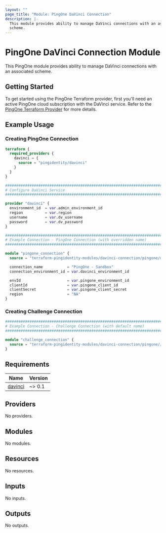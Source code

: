 ```yaml
---
layout: ""
page_title: "Module: PingOne DaVinci Connection"
description: |-
  This module provides ability to manage DaVinci connections with an associated
  scheme.
---
```


# PingOne DaVinci Connection Module

This PingOne module provides ability to manage DaVinci connections with an associated scheme.

## Getting Started

To get started using the PingOne Terraform provider, first you'll need an active PingOne cloud subscription with the DaVinci service.  Refer to the
[PingOne Terraform Provider](https://registry.terraform.io/providers/pingidentity/pingone/latest) for more details.

## Example Usage

### Creating PingOne Connection

```terraform
terraform {
  required_providers {
    davinci = {
      source = "pingidentity/davinci"
    }
  }
}

###############################################################################
# Configure DaVinci Service
###############################################################################

provider "davinci" {
  environment_id  = var.admin_environment_id
  region          = var.region
  username        = var.dv_username
  password        = var.dv_password
}

###############################################################################
# Example Connection - PingOne Connection (with overridden name)
###############################################################################

module "pingone_connection" {
  source = "terraform-pingidentity-modules/davinci-connection/pingone/modules/pingone"

  connection_name           = "PingOne - Sandbox"
  connection_environment_id = var.davinci_environment_id

  envId                     = var.pingone_environment_id
  clientId                  = var.pingone_client_id
  clientSecret              = var.pingone_client_secret
  region                    = "NA"
}
```

### Creating Challenge Connection

```terraform
###############################################################################
# Example Connection - Challenge Connection (with default name)
###############################################################################

module "challenge_connection" {
  source = "terraform-pingidentity-modules/davinci-connection/pingone//modules/challenge"
}
```

<!-- BEGIN_TF_DOCS -->
## Requirements

| Name | Version |
|------|---------|
| <a name="requirement_davinci"></a> [davinci](#requirement\_davinci) | ~> 0.1 |

## Providers

No providers.

## Modules

No modules.

## Resources

No resources.

## Inputs

No inputs.

## Outputs

No outputs.
<!-- END_TF_DOCS -->
